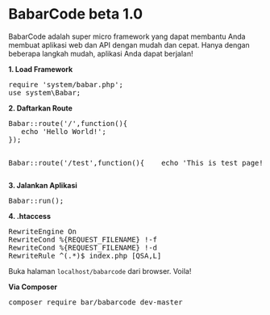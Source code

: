 # BabarCode beta 1.0
BabarCode adalah super micro framework yang dapat membantu Anda membuat aplikasi web dan API dengan mudah dan cepat. Hanya dengan beberapa langkah mudah, aplikasi Anda dapat berjalan!
<br>
<p><strong>1. Load Framework</strong></p>
<pre>
require 'system/babar.php';
use system\Babar;
</pre>
<p><strong>2. Daftarkan Route</strong></p>
<pre>
Babar::route('/',function(){
&nbsp;&nbsp;&nbsp;echo 'Hello World!';
});

Babar::route('/test',function(){
&nbsp;&nbsp;&nbsp;echo 'This is test page!';
});
</pre>
<p><strong>3. Jalankan Aplikasi</strong></p>
<pre>
Babar::run();
</pre>
<p><strong>4. .htaccess</strong></p>
<pre>
RewriteEngine On
RewriteCond %{REQUEST_FILENAME} !-f
RewriteCond %{REQUEST_FILENAME} !-d
RewriteRule ^(.*)$ index.php [QSA,L]
</pre>

Buka halaman <code>localhost/babarcode</code> dari browser.
Voila!

<p><strong>Via Composer</strong></p>
<pre>
composer require bar/babarcode dev-master
</pre>
